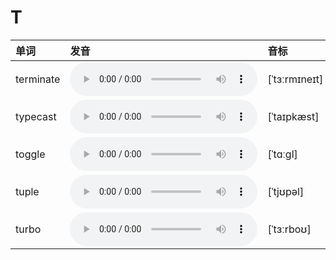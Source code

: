 
# T

| 单词  | 发音 | 音标 |
| :-- | :-- | :-- |
| terminate | <audio src="/awesome-pronunciation/public/audio/terminate.mp3" controls="controls" controlslist="nodownload"></audio> | [ˈtɜːrmɪneɪt] |
| typecast | <audio src="/awesome-pronunciation/public/audio/typecast.mp3" controls="controls" controlslist="nodownload"></audio> | [ˈtaɪpkæst] |
| toggle | <audio src="/awesome-pronunciation/public/audio/toggle.mp3" controls="controls" controlslist="nodownload"></audio> | [ˈtɑːɡl] |
| tuple | <audio src="/awesome-pronunciation/public/audio/tuple.mp3" controls="controls" controlslist="nodownload"></audio> | [ˈtjʊpəl] |
| turbo | <audio src="/awesome-pronunciation/public/audio/turbo.mp3" controls="controls" controlslist="nodownload"></audio> | [ˈtɜːrboʊ] |
